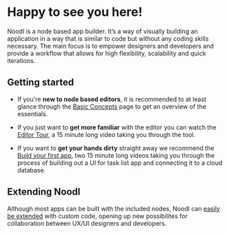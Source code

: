 # Happy to see you here!

Noodl is a node based app builder. It’s a way of visually building an application in a way that is similar to code but without any coding skills necessary. The main focus is to empower designers and developers and provide a workflow that allows for high flexibility, scalability and quick iterations.

## Getting started

-   If you're **new to node based editors**, it is recommended to at least glance through the [Basic Concepts](/guides/basic-concepts/) page to get an overview of the essentials.

-   If you just want to **get more familiar** with the editor you can watch the [Editor Tour](/guides/editor-tour/), a 15 minute long video taking you through the tool.

-   If you want to **get your hands dirty** straight away we recommend the [Build your first app](/guides/getting-started), two 15 minute long videos taking you through the process of building out a UI for task list app and connecting it to a cloud database.

## Extending Noodl

Although most apps can be built with the included nodes, Noodl can [easily be extended](/extending/README) with custom code, opening up new possibilites for collaboration between UX/UI designers and developers.

